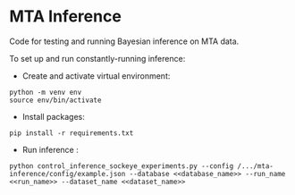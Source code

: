 # MTA Inference
Code for testing and running Bayesian inference on MTA data.

To set up and run constantly-running inference:

- Create and activate virtual environment:
```
python -m venv env
source env/bin/activate
```
- Install packages:
```
pip install -r requirements.txt
```
- Run inference :
```
python control_inference_sockeye_experiments.py --config /.../mta-inference/config/example.json --database <<database_name>> --run_name <<run_name>> --dataset_name <<dataset_name>>
```

